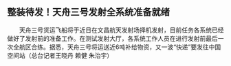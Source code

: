 ## 整装待发！天舟三号发射全系统准备就绪
　　天舟三号货运飞船将于近日在文昌航天发射场择机发射，目前任务各系统已经做好了发射前的准备工作。在测试发射大厅，各系统工作人员在进行发射前最后一次全航区合练。据悉，天舟三号将运送近6吨补给物资，又一波“快递”要发往中国空间站（总台记者王晓丹 赖健 朱治宇）

